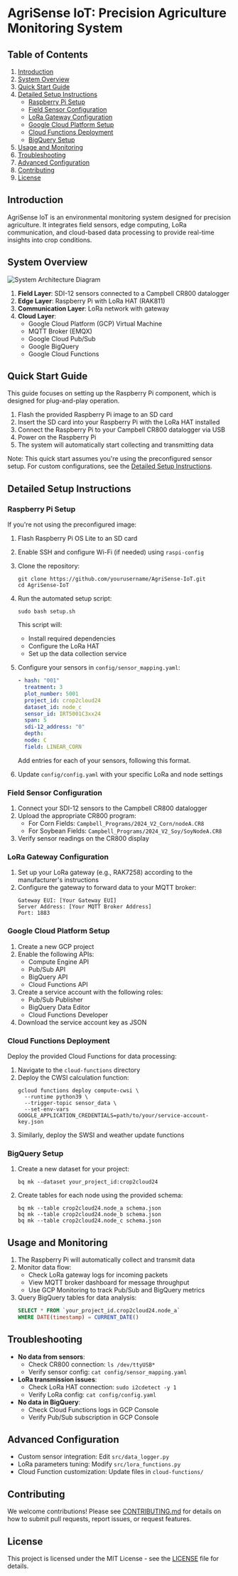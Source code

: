 # AgriSense IoT: Precision Agriculture Monitoring System

## Table of Contents
1. [Introduction](#introduction)
2. [System Overview](#system-overview)
3. [Quick Start Guide](#quick-start-guide)
4. [Detailed Setup Instructions](#detailed-setup-instructions)
   - [Raspberry Pi Setup](#raspberry-pi-setup)
   - [Field Sensor Configuration](#field-sensor-configuration)
   - [LoRa Gateway Configuration](#lora-gateway-configuration)
   - [Google Cloud Platform Setup](#google-cloud-platform-setup)
   - [Cloud Functions Deployment](#cloud-functions-deployment)
   - [BigQuery Setup](#bigquery-setup)
5. [Usage and Monitoring](#usage-and-monitoring)
6. [Troubleshooting](#troubleshooting)
7. [Advanced Configuration](#advanced-configuration)
8. [Contributing](#contributing)
9. [License](#license)

## Introduction

AgriSense IoT is an environmental monitoring system designed for precision agriculture. It integrates field sensors, edge computing, LoRa communication, and cloud-based data processing to provide real-time insights into crop conditions.

## System Overview

![System Architecture Diagram](system_architecture.png)

1. **Field Layer**: SDI-12 sensors connected to a Campbell CR800 datalogger
2. **Edge Layer**: Raspberry Pi with LoRa HAT (RAK811)
3. **Communication Layer**: LoRa network with gateway
4. **Cloud Layer**: 
   - Google Cloud Platform (GCP) Virtual Machine
   - MQTT Broker (EMQX)
   - Google Cloud Pub/Sub
   - Google BigQuery
   - Google Cloud Functions

## Quick Start Guide

This guide focuses on setting up the Raspberry Pi component, which is designed for plug-and-play operation.

1. Flash the provided Raspberry Pi image to an SD card
2. Insert the SD card into your Raspberry Pi with the LoRa HAT installed
3. Connect the Raspberry Pi to your Campbell CR800 datalogger via USB
4. Power on the Raspberry Pi
5. The system will automatically start collecting and transmitting data

Note: This quick start assumes you're using the preconfigured sensor setup. For custom configurations, see the [Detailed Setup Instructions](#detailed-setup-instructions).

## Detailed Setup Instructions

### Raspberry Pi Setup

If you're not using the preconfigured image:

1. Flash Raspberry Pi OS Lite to an SD card
2. Enable SSH and configure Wi-Fi (if needed) using `raspi-config`
3. Clone the repository:
   ```
   git clone https://github.com/yourusername/AgriSense-IoT.git
   cd AgriSense-IoT
   ```
4. Run the automated setup script:
   ```
   sudo bash setup.sh
   ```
   This script will:
   - Install required dependencies
   - Configure the LoRa HAT
   - Set up the data collection service

5. Configure your sensors in `config/sensor_mapping.yaml`:
   ```yaml
   - hash: "001"
     treatment: 3
     plot_number: 5001
     project_id: crop2cloud24
     dataset_id: node_c
     sensor_id: IRT5001C3xx24
     span: 5
     sdi-12_address: "0"
     depth: 
     node: C
     field: LINEAR_CORN
   ```
   Add entries for each of your sensors, following this format.

6. Update `config/config.yaml` with your specific LoRa and node settings

### Field Sensor Configuration

1. Connect your SDI-12 sensors to the Campbell CR800 datalogger
2. Upload the appropriate CR800 program:
   - For Corn Fields: `Campbell_Programs/2024_V2_Corn/nodeA.CR8`
   - For Soybean Fields: `Campbell_Programs/2024_V2_Soy/SoyNodeA.CR8`
3. Verify sensor readings on the CR800 display

### LoRa Gateway Configuration

1. Set up your LoRa gateway (e.g., RAK7258) according to the manufacturer's instructions
2. Configure the gateway to forward data to your MQTT broker:
   ```
   Gateway EUI: [Your Gateway EUI]
   Server Address: [Your MQTT Broker Address]
   Port: 1883
   ```

### Google Cloud Platform Setup

1. Create a new GCP project
2. Enable the following APIs:
   - Compute Engine API
   - Pub/Sub API
   - BigQuery API
   - Cloud Functions API
3. Create a service account with the following roles:
   - Pub/Sub Publisher
   - BigQuery Data Editor
   - Cloud Functions Developer
4. Download the service account key as JSON

### Cloud Functions Deployment

Deploy the provided Cloud Functions for data processing:

1. Navigate to the `cloud-functions` directory
2. Deploy the CWSI calculation function:
   ```
   gcloud functions deploy compute-cwsi \
     --runtime python39 \
     --trigger-topic sensor_data \
     --set-env-vars GOOGLE_APPLICATION_CREDENTIALS=path/to/your/service-account-key.json
   ```
3. Similarly, deploy the SWSI and weather update functions

### BigQuery Setup

1. Create a new dataset for your project:
   ```
   bq mk --dataset your_project_id:crop2cloud24
   ```
2. Create tables for each node using the provided schema:
   ```
   bq mk --table crop2cloud24.node_a schema.json
   bq mk --table crop2cloud24.node_b schema.json
   bq mk --table crop2cloud24.node_c schema.json
   ```

## Usage and Monitoring

1. The Raspberry Pi will automatically collect and transmit data
2. Monitor data flow:
   - Check LoRa gateway logs for incoming packets
   - View MQTT broker dashboard for message throughput
   - Use GCP Monitoring to track Pub/Sub and BigQuery metrics
3. Query BigQuery tables for data analysis:
   ```sql
   SELECT * FROM `your_project_id.crop2cloud24.node_a`
   WHERE DATE(timestamp) = CURRENT_DATE()
   ```

## Troubleshooting

- **No data from sensors**: 
  - Check CR800 connection: `ls /dev/ttyUSB*`
  - Verify sensor config: `cat config/sensor_mapping.yaml`
- **LoRa transmission issues**: 
  - Check LoRa HAT connection: `sudo i2cdetect -y 1`
  - Verify LoRa config: `cat config/config.yaml`
- **No data in BigQuery**: 
  - Check Cloud Functions logs in GCP Console
  - Verify Pub/Sub subscription in GCP Console

## Advanced Configuration

- Custom sensor integration: Edit `src/data_logger.py`
- LoRa parameters tuning: Modify `src/lora_functions.py`
- Cloud Function customization: Update files in `cloud-functions/`

## Contributing

We welcome contributions! Please see [CONTRIBUTING.md](CONTRIBUTING.md) for details on how to submit pull requests, report issues, or request features.

## License

This project is licensed under the MIT License - see the [LICENSE](LICENSE) file for details.

